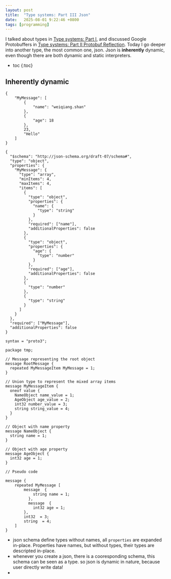 ```yaml
---
layout: post
title:  "Type systems: Part III Json"
date:   2025-08-01 9:22:46 +0800
tags: [programming]
---
```


I talked about types in [Type systems: Part I](https://shan-weiqiang.github.io/2024/07/14/understanding-types.html), and discussed Google Protobuffers in [Type systems: Part II Protobuf Reflection](https://shan-weiqiang.github.io/2025/06/14/protobuf-reflection.html). Today I go deeper into another type, the most common one, json. Json is **inherently** dynamic, even though there are both dynamic and static interpreters.

* toc
{:toc}

## Inherently dynamic

```
{
    "MyMessage": [
        {
            "name": "weiqiang.shan"
        },
        {
            "age": 18
        },
        23,
        "Hello"
    ]
}
```
```
{
  "$schema": "http://json-schema.org/draft-07/schema#",
  "type": "object",
  "properties": {
    "MyMessage": {
      "type": "array",
      "minItems": 4,
      "maxItems": 4,
      "items": [
        {
          "type": "object",
          "properties": {
            "name": {
              "type": "string"
            }
          },
          "required": ["name"],
          "additionalProperties": false
        },
        {
          "type": "object",
          "properties": {
            "age": {
              "type": "number"
            }
          },
          "required": ["age"],
          "additionalProperties": false
        },
        {
          "type": "number"
        },
        {
          "type": "string"
        }
      ]
    }
  },
  "required": ["MyMessage"],
  "additionalProperties": false
} 
```
```
syntax = "proto3";

package tmp;

// Message representing the root object
message RootMessage {
  repeated MyMessageItem MyMessage = 1;
}

// Union type to represent the mixed array items
message MyMessageItem {
  oneof value {
    NameObject name_value = 1;
    AgeObject age_value = 2;
    int32 number_value = 3;
    string string_value = 4;
  }
}

// Object with name property
message NameObject {
  string name = 1;
}

// Object with age property  
message AgeObject {
  int32 age = 1;
} 

// Pseudo code

message {
    repeated MyMessage [
        message  {
            string name = 1;
          },
          message  {
            int32 age = 1;
        },
        int32  = 3;
        string  = 4;
    ]
}
```
- json schema define types without names, all `properties` are expanded in-place. Properties have names, but without types, their types are descripted in-place.
- whenever you create a json, there is a cooresponding schema, this schema can be seen as a type. so json is dynamic in nature, because user directly write data!
- 


